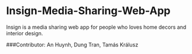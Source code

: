 # Insign-Media-Sharing-Web-App
Insign is a media sharing web app for people who loves home decors and interior design.

###Contributor:
An Huynh, Dung Tran, Tamás Králusz 
